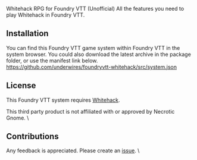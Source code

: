 Whitehack RPG for Foundry VTT (Unofficial)
All the features you need to play Whitehack in Foundry VTT.

## Installation
You can find this Foundry VTT game system within Foundry VTT in the system browser. You could also download the latest archive in the package folder, or use the manifest link below.\
https://github.com/underwires/foundryvtt-whitehack/src/system.json

## License
This Foundry VTT system requires [Whitehack](https://whitehackrpg.wordpress.com/).

This third party product is not affiliated with or approved by Necrotic Gnome. \

## Contributions
Any feedback is appreciated. Please create an [issue](https://github.com/underwires/foundryvtt-whitehack/issues). \

